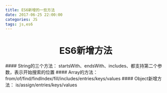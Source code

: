 ```yaml
---
title: ES6新增的一些方法
date: 2017-06-25 22:00:00
categories: JS
tags: js,es6
---
```

<h1 style="text-align:center">ES6新增方法</h1>
#### String的三个方法：
startsWith、endsWith、includes、都支持第二个参数，表示开始搜索的位置
#### Array的方法：
from/of/find/findIndex/fill/includes/entries/keys/values
#### Object新增方法：
is/assign/entries/keys/values
